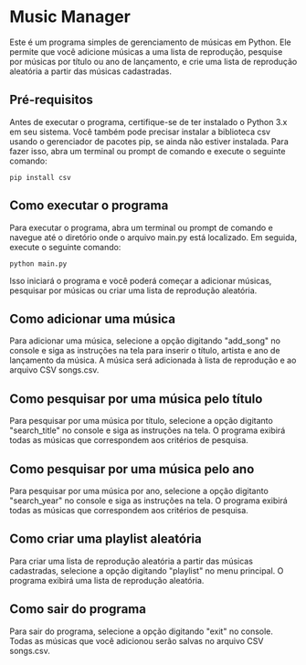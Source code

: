 <!DOCTYPE html>
<html>
<body>
	<h1>Music Manager</h1>
	<p>Este é um programa simples de gerenciamento de músicas em Python. Ele permite que você adicione músicas a uma lista de reprodução, pesquise por músicas por título ou ano de lançamento, e crie uma lista de reprodução aleatória a partir das músicas cadastradas.</p>
	<h2>Pré-requisitos</h2>
	<p>Antes de executar o programa, certifique-se de ter instalado o Python 3.x em seu sistema. Você também pode precisar instalar a biblioteca csv usando o gerenciador de pacotes pip, se ainda não estiver instalada. Para fazer isso, abra um terminal ou prompt de comando e execute o seguinte comando:</p>
	<pre><code>pip install csv</code></pre>
	<h2>Como executar o programa</h2>
	<p>Para executar o programa, abra um terminal ou prompt de comando e navegue até o diretório onde o arquivo main.py está localizado. Em seguida, execute o seguinte comando:</p>
	<pre><code>python main.py</code></pre>
	<p>Isso iniciará o programa e você poderá começar a adicionar músicas, pesquisar por músicas ou criar uma lista de reprodução aleatória.</p>
	<h2>Como adicionar uma música</h2>
	<p>Para adicionar uma música, selecione a opção digitando "add_song" no console e siga as instruções na tela para inserir o título, artista e ano de lançamento da música. A música será adicionada à lista de reprodução e ao arquivo CSV songs.csv.</p>
	<h2>Como pesquisar por uma música pelo título</h2>
	<p>Para pesquisar por uma música por título, selecione a opção digitanto "search_title" no console e siga as instruções na tela. O programa exibirá todas as músicas que correspondem aos critérios de pesquisa.</p>
	<h2>Como pesquisar por uma música pelo ano</h2>
	<p>Para pesquisar por uma música por ano, selecione a opção digitanto "search_year" no console e siga as instruções na tela. O programa exibirá todas as músicas que correspondem aos critérios de pesquisa.</p>
  <h2>Como criar uma playlist aleatória</h2>
	<p>Para criar uma lista de reprodução aleatória a partir das músicas cadastradas, selecione a opção digitando "playlist" no menu principal. O programa exibirá uma lista de reprodução aleatória.</p>
	<h2>Como sair do programa</h2>
	<p>Para sair do programa, selecione a opção digitando "exit" no console. Todas as músicas que você adicionou serão salvas no arquivo CSV songs.csv.</p>
</body>
</html>
